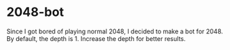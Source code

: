 # 2048-bot
Since I got bored of playing normal 2048, I decided to make a bot for 2048. By default, the depth is 1. Increase the depth for better results.
